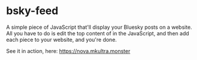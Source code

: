 # bsky-feed
A simple piece of JavaScript that'll display your Bluesky posts on a website. All you have to do is edit the top content of in the JavaScript, and then add each piece to your website, and you're done.

See it in action, here: https://nova.mkultra.monster
